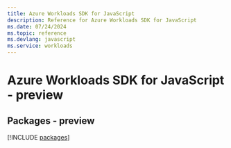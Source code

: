 ```yaml
---
title: Azure Workloads SDK for JavaScript
description: Reference for Azure Workloads SDK for JavaScript
ms.date: 07/24/2024
ms.topic: reference
ms.devlang: javascript
ms.service: workloads
---
```

# Azure Workloads SDK for JavaScript - preview
## Packages - preview
[!INCLUDE [packages](workloads-index.md)]